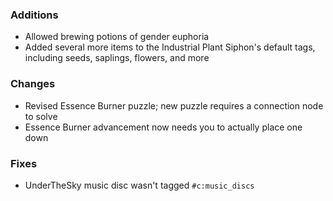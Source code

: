 ### Additions
- Allowed brewing potions of gender euphoria
- Added several more items to the Industrial Plant Siphon's default tags, including seeds, saplings, flowers, and more

### Changes
- Revised Essence Burner puzzle; new puzzle requires a connection node to solve
- Essence Burner advancement now needs you to actually place one down

### Fixes
- UnderTheSky music disc wasn't tagged `#c:music_discs`